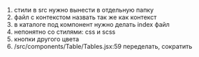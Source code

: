 1) стили в src нужно вынести в отдельную папку
2) файл с контекстом назвать так же как контекст
3) в каталоге под компонент нужно делать index файл
4) непонятно со стилями: css и scss
4) кнопки другого цвета
5) /src/components/Table/Tables.jsx:59 переделать, сократить
